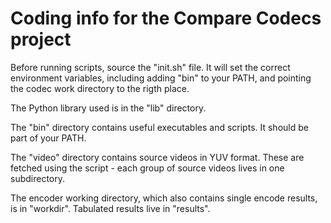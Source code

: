 Coding info for the Compare Codecs project
==========================================
Before running scripts, source the "init.sh" file. It will set
the correct environment variables, including adding "bin" to your
PATH, and pointing the codec work directory to the rigth place.

The Python library used is in the "lib" directory.

The "bin" directory contains useful executables and scripts.
It should be part of your PATH.

The "video" directory contains source videos in YUV format. These are
fetched using the <insert name> script - each group of source videos
lives in one subdirectory.

The encoder working directory, which also contains single encode
results, is in "workdir". Tabulated results live in "results".
